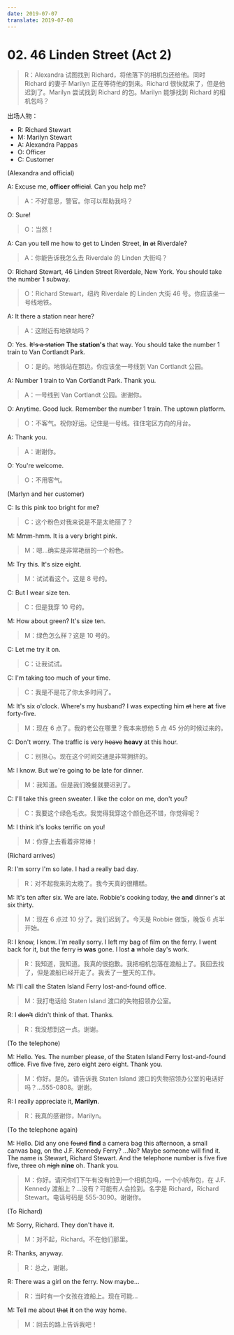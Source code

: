```yaml
---
date: 2019-07-07
translate: 2019-07-08
---
```


# 02. 46 Linden Street (Act 2)

> R：Alexandra 试图找到 Richard，将他落下的相机包还给他。同时 Richard 的妻子 Marilyn 正在等待他的到来。Richard 很快就来了，但是他迟到了。Marilyn 尝试找到 Richard 的包。Marilyn 能够找到 Richard 的相机包吗？

出场人物：

- R: Richard Stewart
- M: Marilyn Stewart
- A: Alexandra Pappas
- O: Officer
- C: Customer

(Alexandra and official)

A: Excuse me, **officer** ~~official~~. Can you help me?

> A：不好意思，警官。你可以帮助我吗？

O: Sure!

> O：当然！

A: Can you tell me how to get to Linden Street, **in** ~~at~~ Riverdale?

> A：你能告诉我怎么去 Riverdale 的 Linden 大街吗？

O: Richard Stewart, 46 Linden Street Riverdale, New York. You should take the number 1 subway.

> O：Richard Stewart，纽约 Riverdale 的 Linden 大街 46 号。你应该坐一号线地铁。

A: It there a station near here?

> A：这附近有地铁站吗？

O: Yes. ~~It's a station~~ **The station's** that way. You should take the number 1 train to Van Cortlandt Park.

> O：是的。地铁站在那边。你应该坐一号线到 Van Cortlandt 公园。

A: Number 1 train to Van Cortlandt Park. Thank you.

> A：一号线到 Van Cortlandt 公园。谢谢你。

O: Anytime. Good luck. Remember the number 1 train. The uptown platform.

> O：不客气。祝你好运。记住是一号线。往住宅区方向的月台。

A: Thank you.

> A：谢谢你。

O: You're welcome.

> O：不用客气。

(Marlyn and her customer)

C: Is this pink too bright for me?

> C：这个粉色对我来说是不是太艳丽了？

M: Mmm-hmm. It is a very bright pink.

> M：嗯...确实是非常艳丽的一个粉色。

M: Try this. It's size eight.

> M：试试看这个。这是 8 号的。

C: But I wear size ten.

> C：但是我穿 10 号的。

M: How about green? It's size ten.

> M：绿色怎么样？这是 10 号的。

C: Let me try it on.

> C：让我试试。

C: I'm taking too much of your time.

> C：我是不是花了你太多时间了。

M: It's six o'clock. Where's my husband? I was expecting him ~~at~~ here **at** five forty-five.

> M：现在 6 点了。我的老公在哪里？我本来想他 5 点 45 分的时候过来的。

C: Don't worry. The traffic is very ~~heave~~ **heavy** at this hour.

> C：别担心。现在这个时间交通是非常拥挤的。

M: I know. But we're going to be late for dinner.

> M：我知道。但是我们晚餐就要迟到了。

C: I'll take this green sweater. I like the color on me, don't you?

> C：我要这个绿色毛衣。我觉得我穿这个颜色还不错，你觉得呢？

M: I think it's looks terrific on you!

> M：你穿上去看着非常棒！

(Richard arrives)

R: I'm sorry I'm so late. I had a really bad day.

> R：对不起我来的太晚了。我今天真的很糟糕。

M: It's ten after six. We are late. Robbie's cooking today, ~~the~~ **and** dinner's at six thirty.

> M：现在 6 点过 10 分了。我们迟到了。今天是 Robbie 做饭，晚饭 6 点半开始。

R: I know, I know. I'm really sorry. I left my bag of film on the ferry. I went back for it, but the ferry ~~is~~ **was** gone. I lost **a** whole day's work.

> R：我知道，我知道。我真的很抱歉。我把相机包落在渡船上了。我回去找了，但是渡船已经开走了。我丢了一整天的工作。

M: I'll call the Staten Island Ferry lost-and-found office.

> M：我打电话给 Staten Island 渡口的失物招领办公室。

R: I ~~don't~~ didn't think of that. Thanks.

> R：我没想到这一点。谢谢。

(To the telephone)

M: Hello. Yes. The number please, of the Staten Island Ferry lost-and-found office. Five five five, zero eight zero eight. Thank you.

> M：你好。是的。请告诉我 Staten Island 渡口的失物招领办公室的电话好吗？...555-0808。谢谢。

R: I really appreciate it, **Marilyn**.

> R：我真的感谢你，Marilyn。

(To the telephone again)

M: Hello. Did any one ~~found~~ **find** a camera bag this afternoon, a small canvas bag, on the J.F. Kennedy Ferry? ...No? Maybe someone will find it. The name is Stewart, Richard Stewart. And the telephone number is five five five, three oh ~~nigh~~ **nine** oh. Thank you.

> M：你好。请问你们下午有没有捡到一个相机包吗，一个小帆布包，在 J.F. Kennedy 渡船上？...没有？可能有人会捡到。名字是 Richard，Richard Stewart。电话号码是 555-3090。谢谢你。

(To Richard)

M: Sorry, Richard. They don't have it.

> M：对不起，Richard。不在他们那里。

R: Thanks, anyway.

> R：总之，谢谢。

R: There was a girl on the ferry. Now maybe...

> R：当时有一个女孩在渡船上。现在可能...

M: Tell me about ~~that~~ **it** on the way home.

> M：回去的路上告诉我吧！
